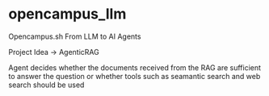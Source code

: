 # opencampus_llm
Opencampus.sh From LLM to AI Agents

Project Idea -> AgenticRAG

Agent decides whether the documents received from the RAG are sufficient to answer the question or whether tools such as seamantic search and web search should be used
